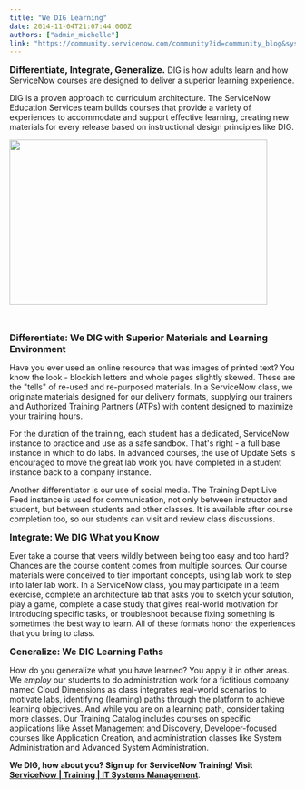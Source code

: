 ```yaml
---
title: "We DIG Learning"
date: 2014-11-04T21:07:44.000Z
authors: ["admin_michelle"]
link: "https://community.servicenow.com/community?id=community_blog&sys_id=acbde6a9dbd0dbc01dcaf3231f961994"
---
```

<p><span style="font-size: 12pt;"><strong>Differentiate, Integrate, Generalize.</strong></span> DIG is how adults learn and how ServiceNow courses are designed to deliver a superior learning experience.</p><p></p><p>DIG is a proven approach to curriculum architecture. The ServiceNow Education Services team builds courses that provide a variety of experiences to accommodate and support effective learning, creating new materials for every release based on instructional design principles like DIG.</p><p></p><p><a _jive_internal="true" href="/servlet/JiveServlet/downloadImage/38-3081-15428/pastedImage_0.png"><img   alt="" class="image-0 jiveImage" height="290" src="55e60446dbd8db048c8ef4621f961925.iix" style="max-width: 1200px; max-height: 900px;" width="454"/></a></p><p><span style="font-size: 12pt;"><strong><br/></strong></span></p><p><span style="font-size: 12pt;"><strong>Differentiate: We DIG with Superior Materials and Learning Environment</strong></span></p><p>Have you ever used an online resource that was images of printed text? You know the look - blockish letters and whole pages slightly skewed. These are the "tells" of re-used and re-purposed materials. In a ServiceNow class, we originate materials designed for our delivery formats, supplying our trainers and Authorized Training Partners (ATPs) with content designed to maximize your training hours.</p><p></p><p>For the duration of the training, each student has a dedicated, ServiceNow instance to practice and use as a safe sandbox. That's right - a full base instance in which to do labs. In advanced courses, the use of Update Sets is encouraged to move the great lab work you have completed in a student instance back to a company instance.</p><p></p><p>Another differentiator is our use of social media. The Training Dept Live Feed instance is used for communication, not only between instructor and student, but between students and other classes. It is available after course completion too, so our students can visit and review class discussions.</p><p></p><p><span style="font-size: 12pt;"><strong>Integrate: We DIG What you Know</strong></span></p><p>Ever take a course that veers wildly between being too easy and too hard? Chances are the course content comes from multiple sources. Our course materials were conceived to tier important concepts, using lab work to step into later lab work. In a ServiceNow class, you may participate in a team exercise, complete an architecture lab that asks you to sketch your solution, play a game, complete a case study that gives real-world motivation for introducing specific tasks, or troubleshoot because fixing something is sometimes the best way to learn. All of these formats honor the experiences that you bring to class.</p><p></p><p><span style="font-size: 12pt;"><strong>Generalize: We DIG Learning Paths   <br/></strong></span></p><p></p><p>How do you generalize what you have learned? You apply it in other areas. We <em>employ</em> our students to do administration work for a fictitious company named Cloud Dimensions as class integrates real-world scenarios to motivate labs, identifying (learning) paths through the platform to achieve learning objectives. And while you are on a learning path, consider taking more classes. Our Training Catalog includes courses on specific applications like Asset Management and Discovery, Developer-focused courses like Application Creation, and administration classes like System Administration and Advanced System Administration.</p><p></p><p><strong>We DIG, how about you? Sign up for ServiceNow Training! Visit <a title="k-external-small" class="jive-link-external-small" href="http://www.servicenow.com/services/training-and-certification.html" rel="nofollow" target="_blank">ServiceNow | Training | IT Systems Management</a></strong>.</p>